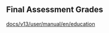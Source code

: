 ## Final Assessment Grades

[docs/v13/user/manual/en/education](https://docs.erpnext.com/docs/v14/user/manual/en/education/docs/v13/user/manual/en/education)